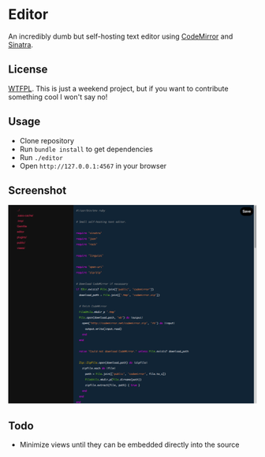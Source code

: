 Editor
===

An incredibly dumb but self-hosting text editor using [CodeMirror](http://codemirror.net) and [Sinatra](http://sinatrarb.com).

License
---

[WTFPL](http://sam.zoy.org/wtfpl/COPYING). This is just a weekend project, but if you want to contribute something cool I won't say no!

Usage
---

- Clone repository
- Run `bundle install` to get dependencies
- Run `./editor`
- Open `http://127.0.0.1:4567` in your browser

Screenshot
---

![Screenshot](https://github.com/ZaneA/Editor/raw/master/screenshot.png "Screenshot")

Todo
---

- Minimize views until they can be embedded directly into the source
